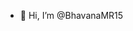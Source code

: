 - 👋 Hi, I’m @BhavanaMR15 
<!---
BhavanaMR15/BhavanaMR15 is a ✨ special ✨ repository because its `README.md` (this file) appears on your GitHub profile.
You can click the Preview link to take a look at your changes.
--->
